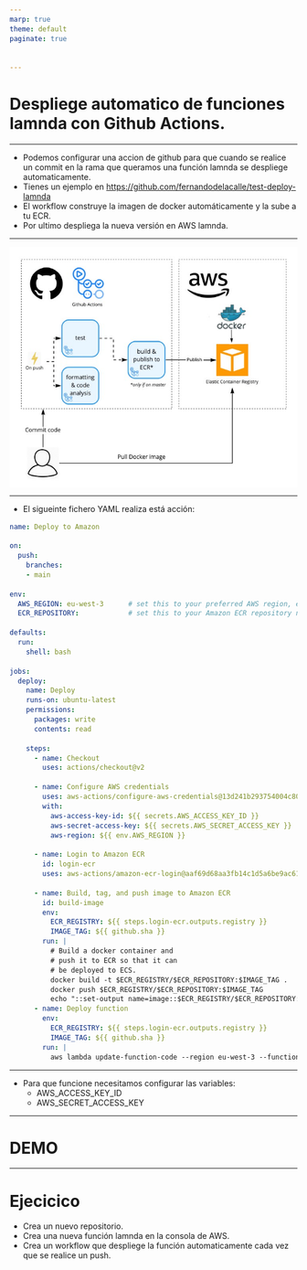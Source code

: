 ```yaml
---
marp: true
theme: default
paginate: true


---
```

# Despliege automatico de funciones lamnda con Github Actions.

<style>
img[alt~="center"] {
  display: block;
  margin: 0 auto;
}
</style>



---

- Podemos configurar una accion de github para que cuando se realice un commit en la rama que queramos una función lamnda se despliege automaticamente.
- Tienes un ejemplo en https://github.com/fernandodelacalle/test-deploy-lamnda
- El workflow construye la imagen de docker automáticamente y la sube a tu ECR.
- Por ultimo despliega la nueva versión en AWS lamnda.

---

![center](imgs/action.jpeg)

---

- El sigueinte fichero YAML realiza está acción:
```yaml
name: Deploy to Amazon 

on:
  push:
    branches:
    - main

env:
  AWS_REGION: eu-west-3      # set this to your preferred AWS region, e.g. us-west-1
  ECR_REPOSITORY:            # set this to your Amazon ECR repository name

defaults:
  run:
    shell: bash

jobs:
  deploy:
    name: Deploy
    runs-on: ubuntu-latest
    permissions:
      packages: write
      contents: read

    steps:
      - name: Checkout
        uses: actions/checkout@v2

      - name: Configure AWS credentials
        uses: aws-actions/configure-aws-credentials@13d241b293754004c80624b5567555c4a39ffbe3
        with:
          aws-access-key-id: ${{ secrets.AWS_ACCESS_KEY_ID }}
          aws-secret-access-key: ${{ secrets.AWS_SECRET_ACCESS_KEY }}
          aws-region: ${{ env.AWS_REGION }}

      - name: Login to Amazon ECR
        id: login-ecr
        uses: aws-actions/amazon-ecr-login@aaf69d68aa3fb14c1d5a6be9ac61fe15b48453a2

      - name: Build, tag, and push image to Amazon ECR
        id: build-image
        env:
          ECR_REGISTRY: ${{ steps.login-ecr.outputs.registry }}
          IMAGE_TAG: ${{ github.sha }}
        run: |
          # Build a docker container and
          # push it to ECR so that it can
          # be deployed to ECS.
          docker build -t $ECR_REGISTRY/$ECR_REPOSITORY:$IMAGE_TAG .
          docker push $ECR_REGISTRY/$ECR_REPOSITORY:$IMAGE_TAG
          echo "::set-output name=image::$ECR_REGISTRY/$ECR_REPOSITORY:$IMAGE_TAG"
      - name: Deploy function
        env:
          ECR_REGISTRY: ${{ steps.login-ecr.outputs.registry }}
          IMAGE_TAG: ${{ github.sha }}
        run: |
          aws lambda update-function-code --region eu-west-3 --function-name funDocker --image-uri $ECR_REGISTRY/$ECR_REPOSITORY:$IMAGE_TAG
```


---

- Para que funcione necesitamos configurar las variables:
    - AWS_ACCESS_KEY_ID
    - AWS_SECRET_ACCESS_KEY

---

# DEMO

---
# Ejecicico 

- Crea un nuevo repositorio.
- Crea una nueva función lamnda en la consola de AWS.
- Crea un workflow que despliege la función automaticamente cada vez que se realice un push.
